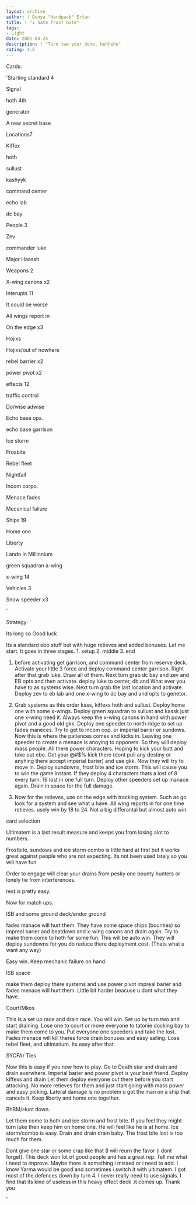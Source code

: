 ```yaml
---
layout: archive
author: ! Dunya "Hardpack" Ertan
title: ! "i hate frost bite"
tags:
- Light
date: 2001-04-24
description: ! "Turn two your done. hehhehe"
rating: 4.5
---
```

Cards: 

'Starting standard 4


Signal

hoth 4th

generator

A new secret base


Locations7

Kiffex

hoth

sullust

kashyyk

command center

echo lab

dc bay


People 3

Zev

commander luke

Major Haassh


Weapons 2

X-wing canons x2


Interupts 11

It could be worse

All wings report in

On the edge x3

Hojixs

Hojixs/out of nowhere

rebel barrier x2

power pivot x2


effects 12

traffic control

Do/wise adwise

Echo base ops.

echo base garrison

Ice storm

Frosbite

Rebel fleet

Nightfall

Incom corpo.

Menace fades

Mecanical failure


Ships 19

Home one

Liberty

Lando in Millinnium

green squadran a-wing

x-wing 14


Vehicles 3

Snow speeder x3





'

Strategy: '

Its long so Good luck



Its a standard ebo stuff but with huge retieves and added bonuses. Let me start. It goes in three stages. 1. setup 2. middle 3. end

1. before activating get garrison, and command center from reserve deck. Activate your little 3 force and deploy command center garrison. Right after that grab luke. Draw all of them. Next turn grab dc bay and zev and EB opts and then activate. deploy luke to center, db and What ever you have to as systems wise. Next turn grab the last location and activate. Deploy zev to eb lab and one x-wing to dc bay and and opts to genetor. 

2. Grab systems as this order kass, kiffexs hoth and sullust. Deploy home one with some x-wings. Deploy green squadran to sullust and kassk just one x-wing need it. Always keep the x-wing canons in hand with power pivot and a good old gkk. Deploy one speeder to north ridge to set up fades maneces. Try to get to incom cop. or imperial barier or sundows.  Now this is where the patiences comes and kicks in. Leaving one speeder to create a menace is anoying to opponets. So they will deploy mass people. All there power characters. Hoping to kick your butt and take out ebo. Get your @#$% kick there (dont pull any destiny or anyhing there accept imperial barier) and use gkk. Now they will try to move in. Deploy sundowns, frost bite and ice storm. This will cause you to win the game instant. If they deploy 4 characters thats a lost of 8 every turn. 16 lost in one full turn. Deploy other speeders set up manace again. Drain in space for the full damage. 

3. Now for the retieves, use on the edge with tracking system. Such as go look for a system and see what u have. All wing reports in for one time retieves. usely win by 18 to 24. Not a big differantal but almost auto win. 



card selection

Ultimatem is a last result measure and keeps you from losing alot to numbers.

Frostbite, sundows and ice storm combo is little hard at first but it works great against people who are not expecting. Its not been used lately so you will have fun

Order to engage will clear your drains from pesky one bounty hunters or lonely tie from interferences. 

rest is pretty easy.


Now for match ups.

ISB and some ground deck/endor ground

fades manace will hurt them. They have some space ships (bounties) so impreal barier and beatdown and x-wing canons and drain again. Try to make them come to hoth for some fun. This will be auto win. They will deploy sundowns for you do reduce there deployment cost. (Thats what u want any way)

Easy win. Keep mechanic failure on hand. 


ISB space 

make them deploy there systems and use power pivot impreal barier and fades menace will hurt them. Little bit harder beacuse u dont what they have.


Court/Mkos

This is a set up race and drain race. You will win. Set uo by turn two  and start draining. Lose one to court or move everyone to tatonie docking bay to make them come to you. Put everyone one speeders and take the lost. Fades menace will kill theres force drain bonuses and easy sailing. Lose rebel fleet, and ultimatium. Its easy after that. 


SYCFA/ Ties

Now this is easy if you now how to play. Go to Death star and drain and drain everwhere. Imperial barier and power pivot is your best friend. Deploy kiffexs and drain Let them deploy everyone out there before you start attacking. No more retieves for them and just start going with mass power and easy picking. Lateral damage is no problem u got the man on a ship that cancels it. Keep liberty and home one together.


BhBM/Hunt down.

Let them come to hoth and ice storm and frost bite. If you feel they might turn luke then keep him on home one. He will feel like he is at home. Ice storm/combo is easy. Drain and drain drain baby. The frost bite lost is too much for them.


Dont give one star or some crap like that (I will reurn the favor (i dont forget). This deck won lot of good people and has a great rep. Tell me what i need to improve. Maybe there is something i missed or i need to add. I know Yarma would be good and sometimes i switch it with ultimatem. I got most of the defences down by turn 4. I never really need to use signals. I find that its kind of useless in this heavy effect deck .it comes up. Thank you


'